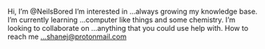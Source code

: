 Hi, I’m @NeilsBored
I’m interested in ...always growing my knowledge base.
I’m currently learning ...computer like things and some chemistry.
I’m looking to collaborate on ...anything that you could use help with.
How to reach me ...shanej@protonmail.com
